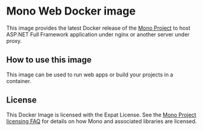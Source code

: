 # Mono Web Docker image

This image provides the latest Docker release of the [Mono Project](http://www.mono-project.com/) to host ASP.NET Full Framework application under nginx or another server under proxy.   

## How to use this image

This image can be used to run web apps or build your projects in a container.

## License

This Docker Image is licensed with the Expat License. See the [Mono Project licensing FAQ](http://www.mono-project.com/docs/faq/licensing/) for details on how Mono and associated libraries are licensed.
